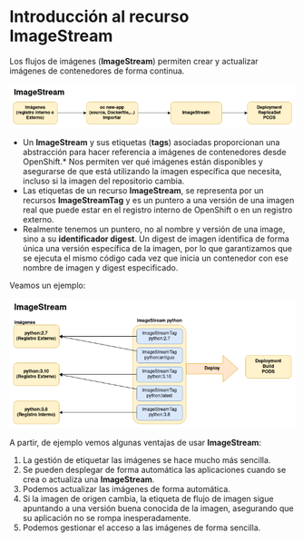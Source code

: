 # Introducción al recurso ImageStream

Los flujos de imágenes (**ImageStream**) permiten crear y actualizar imágenes de contenedores de forma continua. 

![is](img/is1.png)

* Un **ImageStream** y sus etiquetas (**tags**) asociadas proporcionan una abstracción para hacer referencia a imágenes de contenedores desde OpenShift.* Nos permiten ver qué imágenes están disponibles y asegurarse de que está utilizando la imagen específica que necesita, incluso si la imagen del repositorio cambia.
* Las etiquetas de un recurso **ImageStream**, se representa por un recursos **ImageStreamTag** y es un puntero a una versión de una imagen real que puede estar en el registro interno de OpenShift o en un registro externo.
* Realmente tenemos un puntero, no al nombre y versión de una image, sino a su **identificador digest**. Un digest de imagen identifica de forma única una versión específica de la imagen, por lo que garantizamos que se ejecuta el mismo código cada vez que inicia un contenedor con ese nombre de imagen y digest especificado.

Veamos un ejemplo:

![is](img/is2.png)

A partir, de ejemplo vemos algunas ventajas de usar **ImageStream**:

1. La gestión de etiquetar las imágenes se hace mucho más sencilla.
2. Se pueden desplegar de forma automática las aplicaciones cuando se crea o actualiza una **ImageStream**.
3. Podemos actualizar las imágenes de forma automática.
4. Si la imagen de origen cambia, la etiqueta de flujo de imagen sigue apuntando a una versión buena conocida de la imagen, asegurando que su aplicación no se rompa inesperadamente.
5. Podemos gestionar el acceso a las imágenes de forma sencilla.
